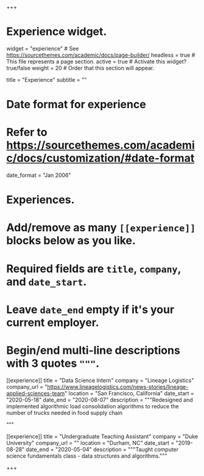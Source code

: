 +++
# Experience widget.
widget = "experience"  # See https://sourcethemes.com/academic/docs/page-builder/
headless = true  # This file represents a page section.
active = true  # Activate this widget? true/false
weight = 20  # Order that this section will appear.

title = "Experience"
subtitle = ""

# Date format for experience
#   Refer to https://sourcethemes.com/academic/docs/customization/#date-format
date_format = "Jan 2006"

# Experiences.
#   Add/remove as many `[[experience]]` blocks below as you like.
#   Required fields are `title`, `company`, and `date_start`.
#   Leave `date_end` empty if it's your current employer.
#   Begin/end multi-line descriptions with 3 quotes `"""`.
[[experience]]
  title = "Data Science Intern"
  company = "Lineage Logistics"
  company_url = "https://www.lineagelogistics.com/news-stories/lineage-applied-sciences-team"
  location = "San Francisco, California"
  date_start = "2020-05-18"
  date_end = "2020-08-07"
  description = """Redesigned and implemented algorithmic load consolidation algorithms to reduce the number of trucks needed in food supply chain

  """

[[experience]]
  title = "Undergraduate Teaching Assistant"
  company = "Duke University" 
  company_url = ""
  location = "Durham, NC"
  date_start = "2019-08-28"
  date_end = "2020-05-04"
  description = """Taught computer science fundamentals class - data structures and algorithms."""

+++
